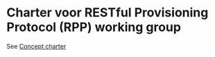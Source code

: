 # Charter voor RESTful Provisioning Protocol (RPP) working group

See [Concept charter](https://github.com/SIDN/ietf-wg-rpp-charter/blob/main/rpp-charter.md)
